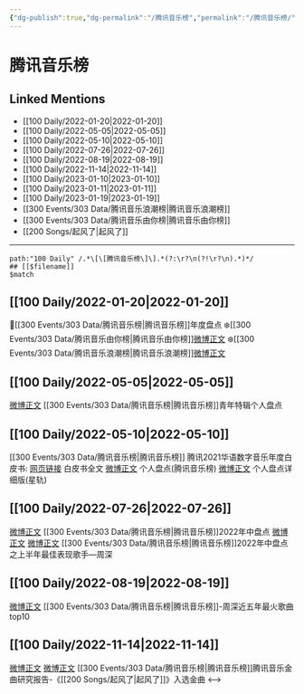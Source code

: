 ```yaml
---
{"dg-publish":true,"dg-permalink":"/腾讯音乐榜","permalink":"/腾讯音乐榜/","title":"腾讯音乐榜","tags":[null],"created":"2022-11-17T16:41:34.000+08:00","updated":"2023-01-04T13:53:40.017+08:00"}
---
```


# 腾讯音乐榜

## Linked Mentions
- [[100 Daily/2022-01-20\|2022-01-20]]
- [[100 Daily/2022-05-05\|2022-05-05]]
- [[100 Daily/2022-05-10\|2022-05-10]]
- [[100 Daily/2022-07-26\|2022-07-26]]
- [[100 Daily/2022-08-19\|2022-08-19]]
- [[100 Daily/2022-11-14\|2022-11-14]]
- [[100 Daily/2023-01-10\|2023-01-10]]
- [[100 Daily/2023-01-11\|2023-01-11]]
- [[100 Daily/2023-01-19\|2023-01-19]]
- [[300 Events/303 Data/腾讯音乐浪潮榜\|腾讯音乐浪潮榜]]
- [[300 Events/303 Data/腾讯音乐由你榜\|腾讯音乐由你榜]]
- [[200 Songs/起风了\|起风了]]


---

```expander
path:"100 Daily" /.*\[\[腾讯音乐榜\]\].*(?:\r?\n(?!\r?\n).*)*/
## [[$filename]]
$match
```
## [[100 Daily/2022-01-20\|2022-01-20]]
🌟[[300 Events/303 Data/腾讯音乐榜\|腾讯音乐榜]]年度盘点
❄️[[300 Events/303 Data/腾讯音乐由你榜\|腾讯音乐由你榜]][微博正文](https://m.weibo.cn/6466290670/4727783039961913)
❄️[[300 Events/303 Data/腾讯音乐浪潮榜\|腾讯音乐浪潮榜]][微博正文](https://m.weibo.cn/6466290670/4727812063501367)
## [[100 Daily/2022-05-05\|2022-05-05]]
[微博正文](https://m.weibo.cn/6573096128/4765792794837886) [[300 Events/303 Data/腾讯音乐榜\|腾讯音乐榜]]青年特辑个人盘点
## [[100 Daily/2022-05-10\|2022-05-10]]
[[300 Events/303 Data/腾讯音乐榜\|腾讯音乐榜]]
腾讯2021华语数字音乐年度白皮书:
[网页链接](https://weibo.cn/sinaurl?u=http%3A%2F%2Fsl.tencentmusic.com%2FPHPTra) 白皮书全文
[微博正文](https://m.weibo.cn/6573096128/4767571930515321) 个人盘点(腾讯音乐榜)
[微博正文](https://m.weibo.cn/6466290670/4767594169764626) 个人盘点详细版(星轨)
## [[100 Daily/2022-07-26\|2022-07-26]]
[微博正文](https://m.weibo.cn/6573096128/4795464031671194) [[300 Events/303 Data/腾讯音乐榜\|腾讯音乐榜]]2022年中盘点
[微博正文](https://m.weibo.cn/6573096128/4795556470458340) [微博正文](https://m.weibo.cn/6733257358/4795556646621984) [[300 Events/303 Data/腾讯音乐榜\|腾讯音乐榜]]2022年中盘点之上半年最佳表现歌手—周深
## [[100 Daily/2022-08-19\|2022-08-19]]
[微博正文](https://m.weibo.cn/6573096128/4804239032059358) [[300 Events/303 Data/腾讯音乐榜\|腾讯音乐榜]]-周深近五年最火歌曲top10
## [[100 Daily/2022-11-14\|2022-11-14]]
[微博正文](http://weibo.com/6573096128/Mf07fcGxs) [微博正文](https://weibo.com/6733257358/Mf06Y6DVd) [[300 Events/303 Data/腾讯音乐榜\|腾讯音乐榜]]腾讯音乐金曲研究报告-《[[200 Songs/起风了\|起风了]]》入选金曲
<-->
